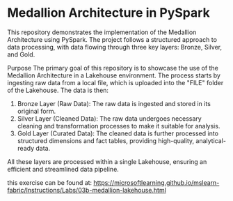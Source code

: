 # Medallion Architecture in PySpark

This repository demonstrates the implementation of the Medallion Architecture using PySpark. The project follows a structured approach to data processing, with data flowing through three key layers: Bronze, Silver, and Gold.

Purpose
The primary goal of this repository is to showcase the use of the Medallion Architecture in a Lakehouse environment. The process starts by ingesting raw data from a local file, which is uploaded into the "FILE" folder of the Lakehouse. The data is then:

1. Bronze Layer (Raw Data): The raw data is ingested and stored in its original form.
2. Silver Layer (Cleaned Data): The raw data undergoes necessary cleaning and transformation processes to make it suitable for analysis.
3. Gold Layer (Curated Data): The cleaned data is further processed into structured dimensions and fact tables, providing high-quality, analytical-ready data.
   
All these layers are processed within a single Lakehouse, ensuring an efficient and streamlined data pipeline.

this exercise can be found at:
  https://microsoftlearning.github.io/mslearn-fabric/Instructions/Labs/03b-medallion-lakehouse.html
